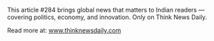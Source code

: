 This article #284 brings global news that matters to Indian readers — covering politics, economy, and innovation. Only on Think News Daily.

Read more at: www.thinknewsdaily.com